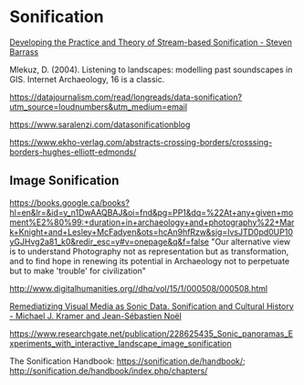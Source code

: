 # Sonification

[Developing the Practice and Theory of Stream-based Sonification - Steven Barrass](http://scan.net.au/scan/journal/display.php?journal_id=135)

Mlekuz, D. (2004). Listening to landscapes: modelling past soundscapes in GIS. Internet Archaeology, 16 is a classic. 

https://datajournalism.com/read/longreads/data-sonification?utm_source=loudnumbers&utm_medium=email

https://www.saralenzi.com/datasonificationblog

https://www.ekho-verlag.com/abstracts-crossing-borders/crosssing-borders-hughes-elliott-edmonds/



## Image Sonification

https://books.google.ca/books?hl=en&lr=&id=y_n1DwAAQBAJ&oi=fnd&pg=PP1&dq=%22At+any+given+moment%E2%80%99:+duration+in+archaeology+and+photography%22+Mark+Knight+and+Lesley+McFadyen&ots=hcAn9hfRzw&sig=lvsJTD0pd0UP10yGJHvg2a81_k0&redir_esc=y#v=onepage&q&f=false "Our alternative view is to understand Photography not as representation but as transformation, and to find hope in renewing its potential in Archaeology not to perpetuate but to make 'trouble' for civilization"

http://www.digitalhumanities.org//dhq/vol/15/1/000508/000508.html

[Remediatizing Visual Media as Sonic Data. Sonification and Cultural History - Michael J. Kramer and Jean-Sébastien Noël](https://revues.mshparisnord.fr/rhc/index.php?id=348)

https://www.researchgate.net/publication/228625435_Sonic_panoramas_Experiments_with_interactive_landscape_image_sonification

The Sonification Handbook: https://sonification.de/handbook/; http://sonification.de/handbook/index.php/chapters/


